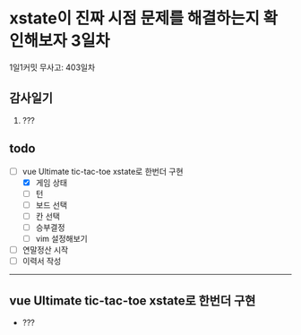 # xstate이 진짜 시점 문제를 해결하는지 확인해보자 3일차

1일1커밋 무사고: 403일차

## 감사일기

1. ???

## todo

- [ ] vue Ultimate tic-tac-toe xstate로 한번더 구현
  - [x] 게임 상태
  - [ ] 턴
  - [ ] 보드 선택
  - [ ] 칸 선택
  - [ ] 승부결정
  - [ ] vim 설정해보기
- [ ] 연말정산 시작
- [ ] 이력서 작성

---

## vue Ultimate tic-tac-toe xstate로 한번더 구현

- ???

